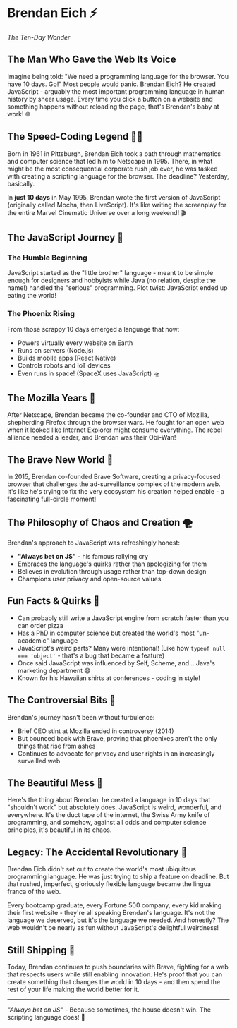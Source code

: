 # Brendan Eich ⚡

*The Ten-Day Wonder*

## The Man Who Gave the Web Its Voice

Imagine being told: "We need a programming language for the browser. You have 10 days. Go!" Most people would panic. Brendan Eich? He created JavaScript - arguably the most important programming language in human history by sheer usage. Every time you click a button on a website and something happens without reloading the page, that's Brendan's baby at work! 🌐

## The Speed-Coding Legend 🏃‍♂️

Born in 1961 in Pittsburgh, Brendan Eich took a path through mathematics and computer science that led him to Netscape in 1995. There, in what might be the most consequential corporate rush job ever, he was tasked with creating a scripting language for the browser. The deadline? Yesterday, basically.

In **just 10 days** in May 1995, Brendan wrote the first version of JavaScript (originally called Mocha, then LiveScript). It's like writing the screenplay for the entire Marvel Cinematic Universe over a long weekend! 🎬

## The JavaScript Journey 🚀

### The Humble Beginning
JavaScript started as the "little brother" language - meant to be simple enough for designers and hobbyists while Java (no relation, despite the name!) handled the "serious" programming. Plot twist: JavaScript ended up eating the world!

### The Phoenix Rising
From those scrappy 10 days emerged a language that now:
- Powers virtually every website on Earth
- Runs on servers (Node.js)
- Builds mobile apps (React Native)
- Controls robots and IoT devices
- Even runs in space! (SpaceX uses JavaScript) 🛸

## The Mozilla Years 🦊

After Netscape, Brendan became the co-founder and CTO of Mozilla, shepherding Firefox through the browser wars. He fought for an open web when it looked like Internet Explorer might consume everything. The rebel alliance needed a leader, and Brendan was their Obi-Wan!

## The Brave New World 🦁

In 2015, Brendan co-founded Brave Software, creating a privacy-focused browser that challenges the ad-surveillance complex of the modern web. It's like he's trying to fix the very ecosystem his creation helped enable - a fascinating full-circle moment!

## The Philosophy of Chaos and Creation 🌪️

Brendan's approach to JavaScript was refreshingly honest:
- **"Always bet on JS"** - his famous rallying cry
- Embraces the language's quirks rather than apologizing for them
- Believes in evolution through usage rather than top-down design
- Champions user privacy and open-source values

## Fun Facts & Quirks 🎪

- Can probably still write a JavaScript engine from scratch faster than you can order pizza
- Has a PhD in computer science but created the world's most "un-academic" language
- JavaScript's weird parts? Many were intentional! (Like how `typeof null === 'object'` - that's a bug that became a feature)
- Once said JavaScript was influenced by Self, Scheme, and... Java's marketing department 😄
- Known for his Hawaiian shirts at conferences - coding in style!

## The Controversial Bits 🌊

Brendan's journey hasn't been without turbulence:
- Brief CEO stint at Mozilla ended in controversy (2014)
- But bounced back with Brave, proving that phoenixes aren't the only things that rise from ashes
- Continues to advocate for privacy and user rights in an increasingly surveilled web

## The Beautiful Mess 🎨

Here's the thing about Brendan: he created a language in 10 days that "shouldn't work" but absolutely does. JavaScript is weird, wonderful, and everywhere. It's the duct tape of the internet, the Swiss Army knife of programming, and somehow, against all odds and computer science principles, it's beautiful in its chaos.

## Legacy: The Accidental Revolutionary 💫

Brendan Eich didn't set out to create the world's most ubiquitous programming language. He was just trying to ship a feature on deadline. But that rushed, imperfect, gloriously flexible language became the lingua franca of the web.

Every bootcamp graduate, every Fortune 500 company, every kid making their first website - they're all speaking Brendan's language. It's not the language we deserved, but it's the language we needed. And honestly? The web wouldn't be nearly as fun without JavaScript's delightful weirdness!

## Still Shipping 🚢

Today, Brendan continues to push boundaries with Brave, fighting for a web that respects users while still enabling innovation. He's proof that you can create something that changes the world in 10 days - and then spend the rest of your life making the world better for it.

---

*"Always bet on JS"* - Because sometimes, the house doesn't win. The scripting language does! 🎰